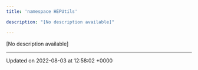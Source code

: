 ```yaml
---
title: 'namespace HEPUtils'

description: "[No description available]"

---
```







[No description available]






-------------------------------

Updated on 2022-08-03 at 12:58:02 +0000